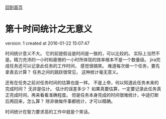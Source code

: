 [回到首页](/)

# 第十时间统计之无意义

version:  1
created at 2016-01-22 15:07:47 


时间统计意义不大。 
它的前提假设是时间是一致的，可以比较的。
实际上当然不是。精力充沛的一小时和疲倦的一小时所体现的效率根本不是一个数量级。
jira完成任务还可以记录此任务的工作时间， 感觉很搞笑。 难道每次做一个任务，要先拿表去计算？
任务之间的跳跃很常见， 这种统计毫无意义。

还有在任务之前对任务时间的估算也是一样。 不是上帝，何以知道此任务未来的完成时间？ 
无非是估计。 估计的误差多少？ 如果真要估算，一定要记录此任务真正完成时间，再来看看准确程度。
但是任务本身完成的时间很难统计，中途打断后再回来，怎么算？ 除非做每件事都统计，才可以精确。

时间统计在智力要求高的工作中就是个笑话。 
